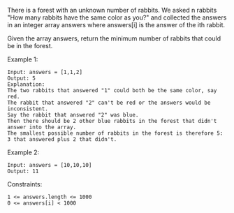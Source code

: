 There is a forest with an unknown number of rabbits. We asked n rabbits "How many rabbits have the same color as you?" and collected the answers in an integer array answers where answers[i] is the answer of the ith rabbit.

Given the array answers, return the minimum number of rabbits that could be in the forest.

Example 1:

    Input: answers = [1,1,2]
    Output: 5
    Explanation:
    The two rabbits that answered "1" could both be the same color, say red.
    The rabbit that answered "2" can't be red or the answers would be inconsistent.
    Say the rabbit that answered "2" was blue.
    Then there should be 2 other blue rabbits in the forest that didn't answer into the array.
    The smallest possible number of rabbits in the forest is therefore 5: 3 that answered plus 2 that didn't.

Example 2:

    Input: answers = [10,10,10]
    Output: 11

Constraints:

    1 <= answers.length <= 1000
    0 <= answers[i] < 1000
